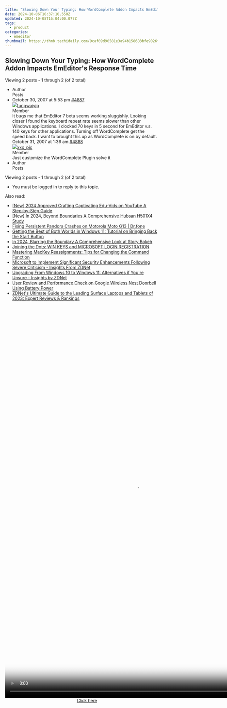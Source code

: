 ```yaml
---
title: "Slowing Down Your Typing: How WordComplete Addon Impacts EmEditor's Response Time"
date: 2024-10-06T16:37:10.550Z
updated: 2024-10-08T16:04:00.077Z
tags:
  - product
categories:
  - emeditor
thumbnail: https://thmb.techidaily.com/9caf09d90581e3a94b158683bfe9026f493c02c1c7b54e4b375ff8955952a5c3.jpg
---
```


## Slowing Down Your Typing: How WordComplete Addon Impacts EmEditor's Response Time

Viewing 2 posts - 1 through 2 (of 2 total)

* Author  
Posts
* October 30, 2007 at 5:53 pm [#4887](https://tools.techidaily.com/emeditor/products/)  
[![](https://secure.gravatar.com/avatar/d6369e8a8a3a00e79bba94ce88d22503?s=80&d=identicon&r=g)tungwaiyip](https://www.emeditor.com/forums/users/tungwaiyip/ "View tungwaiyip's profile")  
Member  
It bugs me that EmEditor 7 beta seems working sluggishly. Looking closer I found the keyboard repeat rate seems slower than other Windows applications. I clocked 70 keys in 5 second for EmEditor v.s. 140 keys for other applications. Turning off WordComplete get the speed back. I want to brought this up as WordComplete is on by default.  
October 31, 2007 at 1:36 am [#4888](https://tools.techidaily.com/emeditor/products/)  
[![](https://secure.gravatar.com/avatar/854bf614b74a6480b116abfb0e00ce99?s=80&d=identicon&r=g)xxx\_pic](https://www.emeditor.com/forums/users/xxx%5Fpic/ "View xxx_pic's profile")  
Member  
Just customize the WordComplete Plugin solve it
* Author  
Posts

Viewing 2 posts - 1 through 2 (of 2 total)

* You must be logged in to reply to this topic.

<ins class="adsbygoogle"
     style="display:block"
     data-ad-format="autorelaxed"
     data-ad-client="ca-pub-7571918770474297"
     data-ad-slot="1223367746"></ins>

<ins class="adsbygoogle"
     style="display:block"
     data-ad-client="ca-pub-7571918770474297"
     data-ad-slot="8358498916"
     data-ad-format="auto"
     data-full-width-responsive="true"></ins>

<span class="atpl-alsoreadstyle">Also read:</span>
<div><ul>
<li><a href="https://facebook-video-footage.techidaily.com/new-2024-approved-crafting-captivating-edu-vids-on-youtube-a-step-by-step-guide/"><u>[New] 2024 Approved Crafting Captivating Edu-Vids on YouTube A Step-by-Step Guide</u></a></li>
<li><a href="https://fox-friendly.techidaily.com/new-in-2024-beyond-boundaries-a-comprehensive-hubsan-h501x4-study/"><u>[New] In 2024, Beyond Boundaries A Comprehensive Hubsan H501X4 Study</u></a></li>
<li><a href="https://howto.techidaily.com/fixing-persistent-pandora-crashes-on-motorola-moto-g13-drfone-by-drfone-fix-android-problems-fix-android-problems/"><u>Fixing Persistent Pandora Crashes on Motorola Moto G13 | Dr.fone</u></a></li>
<li><a href="https://win-premium.techidaily.com/getting-the-best-of-both-worlds-in-windows-11-tutorial-on-bringing-back-the-start-button/"><u>Getting the Best of Both Worlds in Windows 11: Tutorial on Bringing Back the Start Button</u></a></li>
<li><a href="https://instagram-video-recordings.techidaily.com/in-2024-blurring-the-boundary-a-comprehensive-look-at-story-bokeh/"><u>In 2024, Blurring the Boundary A Comprehensive Look at Story Bokeh</u></a></li>
<li><a href="https://win11.techidaily.com/joining-the-dots-win-keys-and-microsoft-login-registration/"><u>Joining the Dots: WIN KEYS and MICROSOFT LOGIN REGISTRATION</u></a></li>
<li><a href="https://win-premium.techidaily.com/mastering-mackey-reassignments-tips-for-changing-the-command-function/"><u>Mastering MacKey Reassignments: Tips for Changing the Command Function</u></a></li>
<li><a href="https://win-premium.techidaily.com/microsoft-to-implement-significant-security-enhancements-following-severe-criticism-insights-from-zdnet/"><u>Microsoft to Implement Significant Security Enhancements Following Severe Criticism - Insights From ZDNet</u></a></li>
<li><a href="https://win-premium.techidaily.com/upgrading-from-windows-10-to-windows-11-alternatives-if-youre-unsure-insights-by-zdnet/"><u>Upgrading From Windows 10 to Windows 11: Alternatives if You're Unsure - Insights by ZDNet</u></a></li>
<li><a href="https://buynow-reviews.techidaily.com/user-review-and-performance-check-on-google-wireless-nest-doorbell-using-battery-power/"><u>User Review and Performance Check on Google Wireless Nest Doorbell Using Battery Power</u></a></li>
<li><a href="https://win-premium.techidaily.com/zdnets-ultimate-guide-to-the-leading-surface-laptops-and-tablets-of-2023-expert-reviews-and-rankings/"><u>ZDNet's Ultimate Guide to the Leading Surface Laptops and Tablets of 2023: Expert Reviews & Rankings</u></a></li>
</ul></div>

<!-- affiliate ads begin -->
<span id="1793213">
					<video width="864" height="1296" style="cursor:pointer"
           poster="//a.impactradius-go.com/display-clicktoplayimage/1793213.png"
           onclick="if(!this.playClicked){this.play();this.setAttribute('controls',true);this.playClicked=true;}">
	   <source src="//a.impactradius-go.com/display-ad/19135-1793213">
	   <img src="//a.impactradius-go.com/display-clicktoplayimage/1793213.png" style="border: none; height: 100%; width: 100%; object-fit: contain">
	</video>
	<div style="width:540px;text-align:center"><a href="javascript:window.open(decodeURIComponent('https%3A%2F%2Ftinyland.pxf.io%2Fc%2F5597632%2F1793213%2F19135'), '_blank');void(0);">Click here</a></div>
</span>
<img height="0" width="0" src="https://imp.pxf.io/i/5597632/1793213/19135" style="position:absolute;visibility:hidden;" border="0" />
<!-- affiliate ads end -->

